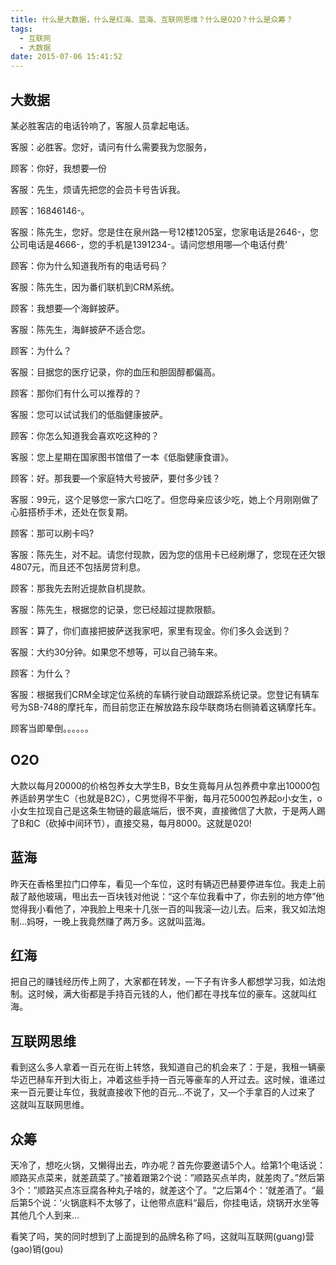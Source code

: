 ```yaml
---
title: 什么是大数据，什么是红海、蓝海、互联网思维？什么是O2O？什么是众筹？
tags:
  - 互联网
  - 大数据
date: 2015-07-06 15:41:52
---
```


## 大数据

某必胜客店的电话铃响了，客服人员拿起电话。

客服：必胜客。您好，请问有什么需要我为您服务，

顾客：你好，我想要—份

客服：先生，烦请先把您的会员卡号告诉我。

顾客：16846146-。

客服：陈先生，您好。您是住在泉州路一号12楼1205室，您家电话是2646-，您公司电话是4666-，您的手机是1391234-。请问您想用哪—个电话付费’
<!--more-->
顾客：你为什么知道我所有的电话号码？

客服：陈先生，因为番们联机到CRM系统。

顾客：我想要—个海鲜披萨。

客服：陈先生，海鲜披萨不适合您。

顾客：为什么？

客服：目据您的医疗记录，你的血压和胆固醇都偏高。

顾客：那你们有什么可以推荐的？

客服：您可以试试我们的低脂健康披萨。

顾客：你怎么知道我会喜欢吃这种的？

客服：您上星期在国家图书馆借了一本《低脂健康食谱》。

顾客：好。那我要—个家庭特大号披萨，要付多少钱？

客服：99元，这个足够您一家六口吃了。但您母亲应该少吃，她上个月刚刚做了心脏搭桥手术，还处在恢复期。

顾客：那可以刷卡吗?

客服：陈先生，对不起。请您付现款，因为您的信用卡已经刷爆了，您现在还欠银4807元，而且还不包括房贷利息。

顾客：那我先去附近提款自机提款。

客服：陈先生，根据您的记录，您已经超过提款限额。

顾客：算了，你们直接把披萨送我家吧，家里有现金。你们多久会送到？

客服：大约30分钟。如果您不想等，可以自己骑车来。

顾客：为什么？

客服：根据我们CRM全球定位系统的车辆行驶自动跟踪系统记录。您登记有辆车号为SB-748的摩托车，而目前您正在解放路东段华联商场右侧骑着这辆摩托车。

顾客当即晕倒。。。。。。

## O2O

大款以每月20000的价格包养女大学生B，B女生竟每月从包养费中拿出10000包养适龄男学生C（也就是B2C），C男觉得不平衡，每月花5000包养起o小女生，o小女生拉现自己是这条生物链的最底端后，很不爽，直接微信了大款，于是两人踢了B和C（砍掉中间环节），直接交易，每月8000。这就是020!

## 蓝海

昨天在香格里拉门口停车，看见—个车位，这时有辆迈巴赫要停进车位。我走上前敲了敲他玻璃，甩出去一百块钱对他说：“这个车位我看中了，你去别的地方停”他觉得我小看他了，冲我脸上甩来十几张一百的叫我滚—边儿去。后来，我又如法炮制…妈呀，一晚上我竟然赚了两万多。这就叫蓝海。

## 红海

把自己的赚钱经历传上网了，大家都在转发，—下子有许多人都想学习我，如法炮制。这时候，满大街都是手持百元钱的人，他们都在寻找车位的豪车。这就叫红海。

## 互联网思维

看到这么多人拿着一百元在街上转悠，我知道自己的机会来了：于是，我租一辆豪华迈巴赫车开到大街上，冲着这些手持一百元等豪车的人开过去。这时候，谁递过来一百元要让车位，我就直接收下他的百元…不说了，又—个手拿百的人过来了 这就叫互联网思维。

## 众筹

天冷了，想吃火锅，又懒得出去，咋办呢？首先你要邀请5个人。给第1个电话说：顺路买点菜来，就差蔬菜了。”接着跟第2个说：”顺路买点羊肉，就差肉了。”然后第3个：”顺路买点冻豆腐各种丸子啥的，就差这个了。“之后第4个：‘就差酒了。“最后第5个说：‘火锅底料不太够了，让他带点底料“最后，你挂电话，烧锅开水坐等其他几个人到来…

看笑了吗，笑的同时想到了上面提到的品牌名称了吗，这就叫互联网(guang)营(gao)销(gou)